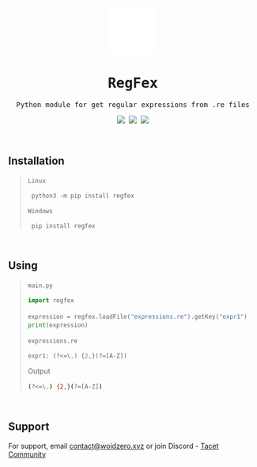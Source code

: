<div align="center" style="font-family: monospace;">
<img src="https://github.com/woidzero/regfex/blob/main/icon.png?raw=true">

<h1>RegFex</h1>
<p>Python module for get regular expressions from .re files</p>

<a href="https://pypi.org/project/regfex/"><img src="https://img.shields.io/badge/pypi-0.0.1-fff?style=for-the-badge"></a>
<a href="https://github.com/woidzero/regfex/blob/main/LICENSE"><img src="https://img.shields.io/badge/license-GPL_3.0-fff?style=for-the-badge"></a>
<a href="https://python.org/"><img src="https://img.shields.io/badge/python-3.x-fff?style=for-the-badge"></a>
</div>

<br>

## Installation
> `Linux`
> ```
>  python3 -m pip install regfex
> ```
> `Windows`
> ```
>  pip install regfex
> ```

<br>

## Using 
> `main.py`
> ```python
> import regfex
> 
> expression = regfex.loadFile("expressions.re").getKey("expr1")
> print(expression)
> ```
> `expressions.re`
> ```python
> expr1: (?<=\.) {2,}(?=[A-Z])
> ```
> Output
> ```bash
> (?<=\.) {2,}(?=[A-Z])
> ```

<br>

## Support

For support, email <a href="mailto://contact@woidzero.xyz">contact@woidzero.xyz</a> or join Discord - <a href="https://discord.gg/bD2uaxkqQW">Tacet Community</a>
